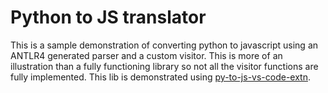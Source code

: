# Python to JS translator
This is a sample demonstration of converting python to javascript using an ANTLR4 generated parser and a custom visitor. This is more of an illustration than a fully functioning library so not all the visitor functions are fully implemented. This lib is demonstrated using [py-to-js-vs-code-extn](https://github.com/kood-codes/py-to-js-vs-code-extn).